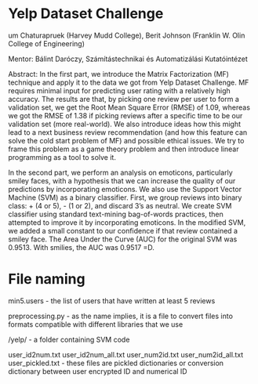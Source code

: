 Yelp Dataset Challenge
======================
um Chaturapruek (Harvey Mudd College), Berit Johnson (Franklin W. Olin College of Engineering)

Mentor: Bálint Daróczy, Számítástechnikai és Automatizálási Kutatóintézet

Abstract: In the first part, we introduce the Matrix Factorization (MF) technique and apply it to the data we got from Yelp Dataset Challenge. MF requires minimal input for predicting user rating with a relatively high accuracy. The results are that, by picking one review per user to form a validation set, we get the Root Mean Square Error (RMSE) of 1.09, whereas we got the RMSE of 1.38 if picking reviews after a specific time to be our validation set (more real-world). We also introduce ideas how this might lead to a next business review recommendation (and how this feature can solve the cold start problem of MF) and possible ethical issues. We try to frame this problem as a game theory problem and then introduce linear programming as a tool to solve it.

In the second part, we perform an analysis on emoticons, particularly smiley faces, with a hypothesis that we can increase the quality of our predictions by incorporating emoticons. We also use the Support Vector Machine (SVM) as a binary classifier. First, we group reviews into binary class: + (4 or 5), - (1 or 2), and discard 3’s as neutral. We create SVM classifier using standard text-mining bag-of-words practices, then attempted to improve it by incorporating emoticons. In the modified SVM, we added a small constant to our confidence if that review contained a smiley face. The Area Under the Curve (AUC) for the original SVM was 0.9513. With smilies, the AUC was 0.9517 =D.



File naming
======================
min5.users - the list of users that have written at least 5 reviews

preprocessing.py - as the name implies, it is a file to convert files into formats compatible with different libraries that we use

/yelp/ - a folder containing SVM code

user_id2num.txt
user_id2num_all.txt
user_num2id.txt
user_num2id_all.txt
user_pickled.txt  - these files are pickled dictionaries or conversion dictionary between user encrypted ID and numerical ID


